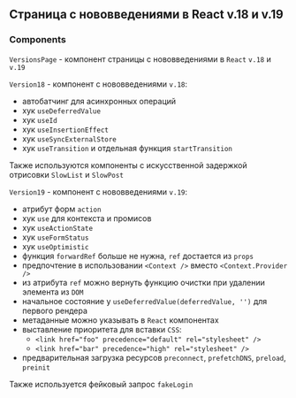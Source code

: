 ## Страница с нововведениями в React v.18 и v.19 

### Components

`VersionsPage` - компонент страницы с нововведениями в `React` `v.18` и `v.19`

`Version18` - компонент c нововведениями `v.18`:
- автобатчинг для асинхронных операций
- хук `useDeferredValue`
- хук `useId`
- хук `useInsertionEffect`
- хук `useSyncExternalStore`
- хук `useTransition` и отдельная функция `startTransition`

Также используются компоненты с искусственной задержкой отрисовки `SlowList` и `SlowPost`

`Version19` - компонент c нововведениями `v.19`:
- атрибут форм `action`
- хук `use` для контекста и промисов
- хук `useActionState`
- хук `useFormStatus`
- хук `useOptimistic`
- функция `forwardRef` больше не нужна, `ref` достается из `props`
- предпочтение в использовании `<Context />` вместо `<Context.Provider />`
- из атрибута `ref` можно вернуть функцию очистки при удалении элемента из `DOM`
- начальное состояние у `useDeferredValue(deferredValue, '')` для первого рендера
- метаданные можно указывать в `React` компонентах
- выставление приоритета для вставки `CSS`:
  - `<link href="foo" precedence="default" rel="stylesheet" />`
  - `<link href="bar" precedence="high" rel="stylesheet" />`
- предварительная загрузка ресурсов `preconnect`, `prefetchDNS`, `preload`, `preinit`

Также используется фейковый запрос `fakeLogin`
